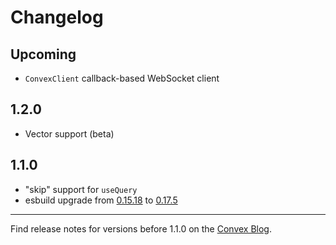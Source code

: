 # Changelog

## Upcoming

- `ConvexClient` callback-based WebSocket client

## 1.2.0

- Vector support (beta)

## 1.1.0

- "skip" support for `useQuery`
- esbuild upgrade from
  [0.15.18](https://github.com/evanw/esbuild/blob/main/CHANGELOG-2022.md#01518)
  to [0.17.5](https://github.com/evanw/esbuild/blob/main/CHANGELOG.md#0175k0)

---

Find release notes for versions before 1.1.0 on the
[Convex Blog](https://news.convex.dev/tag/releases/).
